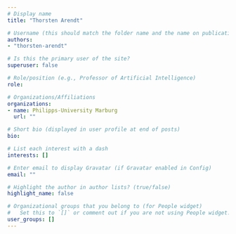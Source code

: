 ```yaml
---
# Display name
title: "Thorsten Arendt"

# Username (this should match the folder name and the name on publications)
authors:
- "thorsten-arendt"

# Is this the primary user of the site?
superuser: false

# Role/position (e.g., Professor of Artificial Intelligence)
role:

# Organizations/Affiliations
organizations:
- name: Philipps-University Marburg
  url: ""

# Short bio (displayed in user profile at end of posts)
bio: 

# List each interest with a dash
interests: []

# Enter email to display Gravatar (if Gravatar enabled in Config)
email: ""

# Highlight the author in author lists? (true/false)
highlight_name: false

# Organizational groups that you belong to (for People widget)
#   Set this to `[]` or comment out if you are not using People widget.
user_groups: []
---
```

